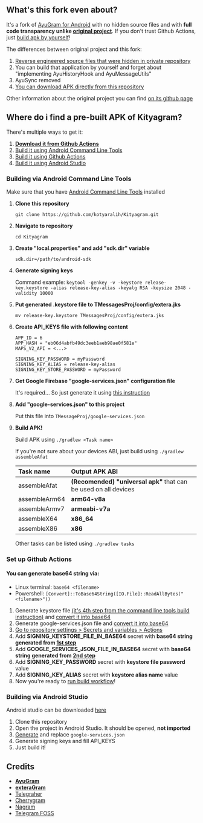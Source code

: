 ## What's this fork even about?

It's a fork of [AyuGram for Android](https://github.com/AyuGram/AyuGram4A) with no hidden source files and with **full code transparency unlike [original project](https://github.com/AyuGram/AyuGram4A)**. If you don't trust Github Actions, just [build apk by yourself](#where-do-i-find-apk)!

The differences between original project and this fork:
1. [Reverse engineered source files that were hidden in private repository](https://github.com/Dr4iv3rNope/NotSoAndroidAyuGram/tree/rewrite/TMessagesProj/src/main/java/com/radolyn/ayugram/proprietary)
2. You can build that application by yourself and forget about "implementing AyuHistoryHook and AyuMessageUtils"
2. AyuSync removed
3. [You can download APK directly from this repository](https://github.com/kotyaralih/Kityagram/actions)

Other information about the original project you can find [on its github page](https://github.com/AyuGram/AyuGram4A/blob/rewrite/README.md)

## Where do i find a pre-built APK of Kityagram?

There's multiple ways to get it:

1. **[Download it from Github Actions](https://github.com/kotyaralih/Kityagram/actions)**
2. [Build it using Android Command Line Tools](#building-via-android-command-line-tools)
3. [Build it using Github Actions](#set-up-github-actions)
3. [Build it using Android Studio](#building-via-android-studio)

### Building via Android Command Line Tools

Make sure that you have [Android Command Line Tools](https://developer.android.com/tools) installed

1. **Clone this repository**

   `git clone https://github.com/kotyaralih/Kityagram.git`

2. **Navigate to repository**

   `cd Kityagram`

3. **Create "local.properties" and add "sdk.dir" variable**

   ```
   sdk.dir=/path/to/android-sdk
   ```

4. **Generate signing keys**

   Command example: `keytool -genkey -v -keystore release-key.keystore -alias release-key-alias -keyalg RSA -keysize 2048 -validity 10000`

5. **Put generated .keystore file to TMessagesProj/config/extera.jks**

   `mv release-key.keystore TMessagesProj/config/extera.jks`

6. **Create API_KEYS file with following content**

   ```
   APP_ID = 6
   APP_HASH = "eb06d4abfb49dc3eeb1aeb98ae0f581e"
   MAPS_V2_API = <...>

   SIGNING_KEY_PASSWORD = myPassword
   SIGNING_KEY_ALIAS = release-key-alias
   SIGNING_KEY_STORE_PASSWORD = myPassword
   ```

7. **Get Google Firebase "google-services.json" configuration file**

   It's required... So just generate it using [this instruction](https://firebase.google.com/docs/android/setup)

8. **Add "google-services.json" to this project**

   Put this file into `TMessageProj/google-services.json`

9. **Build APK!**

   Build APK using `./gradlew <Task name>`

   If you're not sure about your devices ABI,
   just build using `./gradlew assembleAfat`

   | Task name | Output APK ABI |
   | :-------- | :---------- |
   | assembleAfat | **(Recomended)** **"universal apk"** that can be used on all devices |
   | assembleArm64 | **arm64-v8a** |
   | assembleArmv7 | **armeabi-v7a** |
   | assembleX64 | **x86_64** |
   | assembleX86 | **x86** |

   Other tasks can be listed using `./gradlew tasks`

### Set up Github Actions

#### You can generate base64 string via:
- Linux terminal: `base64 <filename>`
- Powershell: `[Convert]::ToBase64String([IO.File]::ReadAllBytes("<filename>"))`

1. Generate keystore file [(it's <u>4th step</u> from the command line tools build instruction)](#build-via-android-command-line-tools) and [convert it into base64](#you-can-generate-base64-string-via)
2. Generate google-services.json file and [convert it into base64](#you-can-generate-base64-string-via)
3. [Go to repository settings > Secrets and variables > Actions](https://docs.github.com/en/actions/security-guides/encrypted-secrets#creating-encrypted-secrets-for-a-repository)
4. Add **SIGNING_KEYSTORE_FILE_IN_BASE64** secret with **base64 string generated from <u>1st step</u>**
5. Add **GOOGLE_SERVICES_JSON_FILE_IN_BASE64** secret with **base64 string generated from <u>2nd step</u>**
6. Add **SIGNING_KEY_PASSWORD** secret with **keystore file password** value
7. Add **SIGNING_KEY_ALIAS** secret with **keystore alias name** value
8. Now you're ready to [run build workflow](https://docs.github.com/en/actions/using-workflows/manually-running-a-workflow#running-a-workflow)!

### Building via Android Studio

Android studio can be downloaded [here](https://developer.android.com/studio)

1. Clone this repository
2. Open the project in Android Studio. It should be opened, **not imported**
3. [Generate](https://firebase.google.com/docs/android/setup) and replace `google-services.json`
4. Generate signing keys and fill API_KEYS
5. Just build it!

## Credits

- **[AyuGram](https://github.com/AyuGram/AyuGram4A)**
- **[exteraGram](https://github.com/exteraSquad/exteraGram)**
- [Telegraher](https://github.com/nikitasius/Telegraher)
- [Cherrygram](https://github.com/arsLan4k1390/Cherrygram)
- [Nagram](https://github.com/NextAlone/Nagram)
- [Telegram FOSS](https://github.com/Telegram-FOSS-Team/Telegram-FOSS)
